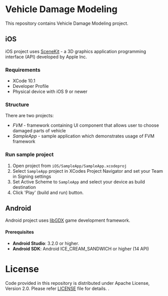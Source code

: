 # Vehicle Damage Modeling

This repository contains Vehicle Damage Modeling project.

## iOS

iOS project uses [SceneKit](https://developer.apple.com/documentation/scenekit) - a 3D graphics application programming interface (API) developed by Apple Inc. 

### Requirements

 - XCode 10.1
 - Developer Profile
 - Physical device with iOS 9 or newer

### Structure
There are two projects:

 - _FVM_ - framework containing UI component that allows user to choose damaged parts of vehicle   
 - _SampleApp_ - sample application which demonstrates usage of FVM framework

### Run sample project
1. Open project from ```iOS/SampleApp/SampleApp.xcodeproj```
2. Select ```SampleApp``` project in XCodes Project Navigator and set your Team in Signing settings
3. Set Active Scheme to ```SampleApp``` and select your device as build destination
4. Click 'Play' (build and run) button.

## Android

Android project uses [libGDX](https://libgdx.badlogicgames.com/) game development framework.

#### Prerequisites

 - __Android Studio__: 3.2.0 or higher.
 - __Android SDK__: Android ICE_CREAM_SANDWICH or higher (14 API)

# License

Code provided in this repository is distributed under Apache License, Version 2.0. Please refer [LICENSE](../master/LICENSE) file for details.
.
